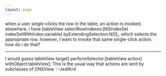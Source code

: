 ```yaml
---
layout: page
---
```


when a user single-clicks the row in the table, an action is invoked.  elsewhere, i have     [tableView selectRowIndexes:[NSIndexSet indexSetWithIndex:variable] byExtendingSelection:NO];, which selects the appropriate row.  however, I want to invoke that same single-click action.  how do i do that?

----
I would guess     tableView target] performSelector:[tableView action] withObject:tableView]; This is the usual way that actions are sent by subclasses of [[NSView. --JediKnil
